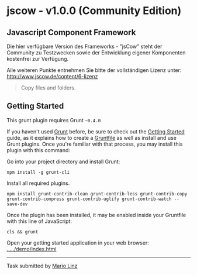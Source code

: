 # jscow - v1.0.0 (Community Edition)
## Javascript Component Framework

Die hier verfügbare Version des Frameworks - "jsCow" steht der Community zu Testzwecken sowie der Entwicklung eigener Komponenten kostenfrei zur Verfügung.

Alle weiteren Punkte entnehmen Sie bitte der vollständigen Lizenz unter:
http://www.jscow.de/content/6-lizenz

> Copy files and folders.


## Getting Started
This grunt plugin requires Grunt `~0.4.0`

If you haven't used [Grunt](http://gruntjs.com/) before, be sure to check out the [Getting Started](http://gruntjs.com/getting-started) guide, as it explains how to create a [Gruntfile](http://gruntjs.com/sample-gruntfile) as well as install and use Grunt plugins. Once you're familiar with that process, you may install this plugin with this command:

Go into your project directory and install Grunt:

```shell
npm install -g grunt-cli
```

Install all required plugins.

```shell
npm install grunt-contrib-clean grunt-contrib-less grunt-contrib-copy grunt-contrib-compress grunt-contrib-uglify grunt-contrib-watch --save-dev
```

Once the plugin has been installed, it may be enabled inside your Gruntfile with this line of JavaScript:

```shell
cls && grunt
```

Open your getting started application in your web browser: 
[...../demo/index.html](https://github.com/jsCow/jsCow/blob/master/demo/index.html)

---

Task submitted by [Mario Linz](http://www.jscow.com/)
